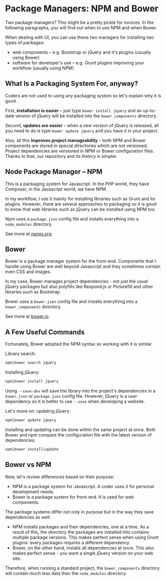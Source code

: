 Package Managers: NPM and Bower
===============================

Two package managers? This might be a pretty pickle for novices. In the
following paragraphs, you will find out when to use NPM and when Bower.

When dealing with UI, you can use these two managers for installing two types of
packages:

-   web components – e.g. Bootstrap or jQuery and it's plugins (usually using
    Bower)
-   software for developer's use – e.g. Grunt plugins improving your workflow
    (usually using NPM)

What Is a Packaging System For, anyway?
---------------------------------------

Coders are not used to using any packaging system so let's explain why it is
good.

First, **installation is easier** – just type `bower install jquery` and an
up-to-date version of jQuery will be installed into the `bower_components`
directory.

Second, **updates are easier** – when a new version of jQuery is released, all
you need to do is type `bower update jquery` and you have it in your project.

Also, all this **improves project manageability** – both NPM and Bower
components are stored in special directories which are not versioned. Project
dependencies are versioned in NPM or Bower configuration files. Thanks to that,
our repository and its history is simpler.

Node Package Manager – NPM
--------------------------

This is a packaging system for Javascript. In the PHP world, they have Composer,
in the Javascript world, we have NPM.

In my workflow, I use it mainly for installing libraries such as Grunt and its
plugins. However, there are several approaches to packaging so it is good to
know that web libraries such as jQuery can be installed using NPM too.

Npm uses a `package.json` config file and installs everything into a
`node_modules` directory.

See more at [npmjs.org](http://npmjs.org).

Bower
-----

Bower is a package manager system for the front-end. Components that I handle
using Bower are well beyond Javascript and they sometimes contain even CSS and
images.

In my case, Bower manages project dependencies - not just the usual jQuery
packages but also polyfills like Respond.js or Picturefill and other libraries
such as Bootstrap.

Bower uses a `bower.json` config file and installs everything into a
`bower_components` directory.

See more at [bower.io](http://bower.io).

A Few Useful Commands
---------------------

Fortunately, Bower adopted the NPM syntax so working with it is similar.

Library search:

```bash
npm|bower search jquery
```

Installing jQuery:

```bash
npm|bower install jquery
```

Using `--save-dev` will save the library into the project's dependencies in a
`bower.json` or `package.json` config file. However, jQuery is a user dependency
so it is better to use `--save` when developing a website.

Let's move on: updating jQuery:

```bash
npm|bower update jquery
```

Installing and updating can be done within the same project at once. Both Bower
and npm compare the configuration file with the latest version of dependencies:

```bash
npm|bower install|update
```

Bower vs NPM
------------

Now, let's review differences based on their purpose:

-   NPM is a package system for Javascript. A coder uses it for personal
    development needs.
-   Bower is a package system for front-end. It is used for web components.

The package systems differ not only in purpose but in the way they save
dependencies as well:

-   NPM installs packages and their dependencies, one at a time. As a result of
    this, the directory the packages are installed into contains multiple
    package versions. This makes perfect sense when using Grunt plugins: every
    packages requires a different dependency.
-   Bower, on the other hand, installs all dependencies at once. This also makes
    perfect sense - you want a single jQuery version on your web site.

Therefore, when running a standard project, the `bower_components` directory
will contain much less data than the `node_modules` directory.
